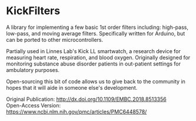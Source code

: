 # KickFilters
A library for implementing a few basic 1st order filters including: high-pass, low-pass, and moving average filters.
Specifically written for Arduino, but can be ported to other microcontrollers.

Partially used in Linnes Lab's Kick LL smartwatch, a research device for measuring heart rate, respiration, and blood oxygen.
Originally designed for monitoring substance abuse disorder patients in out-patient settings for ambulatory purposes.

Open-sourcing this bit of code allows us to give back to the community in hopes that it will aide in someone else's development.

Original Publication: http://dx.doi.org/10.1109/EMBC.2018.8513356  
Open-Access Version: https://www.ncbi.nlm.nih.gov/pmc/articles/PMC6448578/
